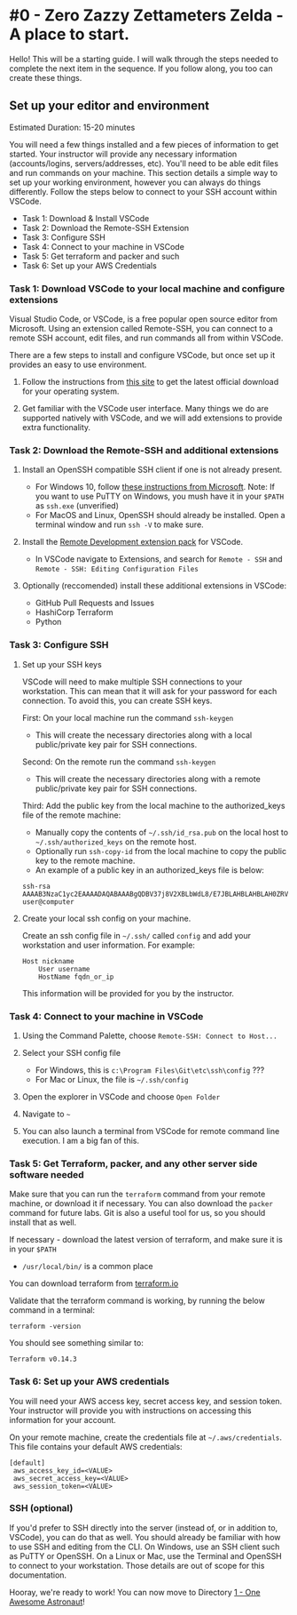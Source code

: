 # #0 - Zero Zazzy Zettameters Zelda - A place to start.

Hello!  This will be a starting guide.  I will walk through the steps needed to complete the next item in the sequence.  If you follow along, you too can create these things.

## Set up your editor and environment

Estimated Duration: 15-20 minutes

You will need a few things installed and a few pieces of information to get started.  Your instructor will provide any necessary information (accounts/logins, servers/addresses, etc).  You'll need to be able edit files and run commands on your machine.  This section details a simple way to set up your working environment, however you can always do things differently.  Follow the steps below to connect to your SSH account within VSCode.

- Task 1: Download & Install VSCode
- Task 2: Download the Remote-SSH Extension
- Task 3: Configure SSH
- Task 4: Connect to your machine in VSCode
- Task 5: Get terraform and packer and such
- Task 6: Set up your AWS Credentials

### Task 1: Download VSCode to your local machine and configure extensions

Visual Studio Code, or VSCode, is a free popular open source editor from Microsoft. Using an extension called Remote-SSH, you can connect to a remote SSH account, edit files, and run commands all from within VSCode.

There are a few steps to install and configure VSCode, but once set up it provides an easy to use environment.

1. Follow the instructions from [this site](https://code.visualstudio.com/download) to get the latest official download for your operating system.

1. Get familiar with the VSCode user interface. Many things we do are supported natively with VSCode, and we will add extensions to provide extra functionality.

### Task 2: Download the Remote-SSH and additional extensions

1. Install an OpenSSH compatible SSH client if one is not already present.
    - For Windows 10, follow [these instructions from Microsoft](https://docs.microsoft.com/en-us/windows-server/administration/openssh/openssh_install_firstuse).
      Note: If you want to use PuTTY on Windows, you mush have it in your `$PATH` as `ssh.exe` (unverified)
    - For MacOS and Linux, OpenSSH should already be installed. Open a terminal window and run `ssh -V` to make sure.

1. Install the [Remote Development extension pack](https://aka.ms/vscode-remote/download/extension) for VSCode.
    - In VSCode navigate to Extensions, and search for `Remote - SSH` and `Remote - SSH: Editing Configuration Files`

1. Optionally (reccomended) install these additional extensions in VSCode:
    - GitHub Pull Requests and Issues
    - HashiCorp Terraform
    - Python

### Task 3: Configure SSH

1. Set up your SSH keys

    VSCode will need to make multiple SSH connections to your workstation. This can mean that it will ask for your password for each connection. To avoid this, you can create SSH keys.

    First: On your local machine run the command `ssh-keygen`
      * This will create the necessary directories along with a local public/private key pair for SSH connections.
    
    Second: On the remote run the command `ssh-keygen`
      * This will create the necessary directories along with a remote public/private key pair for SSH connections.

    Third: Add the public key from the local machine to the authorized_keys file of the remote machine:
      * Manually copy the contents of `~/.ssh/id_rsa.pub` on the local host to `~/.ssh/authorized_keys` on the remote host.
      * Optionally run `ssh-copy-id` from the local machine to copy the public key to the remote machine.
      * An example of a public key in an authorized_keys file is below:

    ```text
    ssh-rsa AAAAB3NzaC1yc2EAAAADAQABAAABgQDBV37j8V2XBLbWdL8/E7JBLAHBLAHBLAH0ZRVJORXxsnEszMDgolOtspfT/JTWeWsEtkarJQfYiBXMAfeEcJzEQ9CiRGLdwIh5CWPWjrfXOicK4sohKNvvqg3Hg6z9uzp3tzKNz6GqYlQeYZ6LS/rnZyZkvSR0= user@computer   
    ```

1. Create your local ssh config on your machine.

    Create an ssh config file in `~/.ssh/` called `config` and add your workstation and user information.  For example:

    ```text
    Host nickname
        User username
        HostName fqdn_or_ip
    ```

    This information will be provided for you by the instructor.

### Task 4: Connect to your machine in VSCode

1. Using the Command Palette, choose `Remote-SSH: Connect to Host...`

1. Select your SSH config file
    - For Windows, this is `c:\Program Files\Git\etc\ssh\config` ???
    - For Mac or Linux, the file is `~/.ssh/config`

1. Open the explorer in VSCode and choose `Open Folder`

1. Navigate to `~`

1. You can also launch a terminal from VSCode for remote command line execution.  I am a big fan of this.

### Task 5: Get Terraform, packer, and any other server side software needed

Make sure that you can run the `terraform` command from your remote machine, or download it if necessary.  You can also download the `packer` command for future labs.  Git is also a useful tool for us, so you should install that as well.  

If necessary - download the latest version of terraform, and make sure it is in your `$PATH`
 * `/usr/local/bin/` is a common place

You can download terraform from [terraform.io](https://www.terraform.io/downloads.html)

Validate that the terraform command is working, by running the below command in a terminal:

```shell
terraform -version
```

You should see something similar to:

```text
Terraform v0.14.3
```

### Task 6: Set up your AWS credentials

You will need your AWS access key, secret access key, and session token.  Your instructor will provide you with instructions on accessing this information for your account.

On your remote machine, create the credentials file at `~/.aws/credentials`.  This file contains your default AWS credentials:
```text
[default]
 aws_access_key_id=<VALUE>
 aws_secret_access_key=<VALUE>
 aws_session_token=<VALUE>
```

### SSH (optional)

If you'd prefer to SSH directly into the server (instead of, or in addition to, VSCode), you can do that as well.  You should already be familiar with how to use SSH and editing from the CLI.  On Windows, use an SSH client such as PuTTY or OpenSSH. On a Linux or Mac, use the Terminal and OpenSSH to connect to your workstation.  Those details are out of scope for this documentation.

Hooray, we're ready to work!  You can now move to Directory [1 - One Awesome Astronaut](../1-one-awesome-astronaut)!